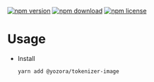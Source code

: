[![npm version](https://img.shields.io/npm/v/@yozora/tokenizer-image.svg)](https://www.npmjs.com/package/@yozora/tokenizer-image)
[![npm download](https://img.shields.io/npm/dm/@yozora/tokenizer-image.svg)](https://www.npmjs.com/package/@yozora/tokenizer-image)
[![npm license](https://img.shields.io/npm/l/@yozora/tokenizer-image.svg)](https://www.npmjs.com/package/@yozora/tokenizer-image)


# Usage

  * Install
    ```shell
    yarn add @yozora/tokenizer-image
    ```
